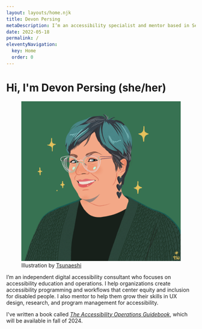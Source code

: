 ```yaml
---
layout: layouts/home.njk
title: Devon Persing
metaDescription: I’m an accessibility specialist and mentor based in Seattle, WA, USA.
date: 2022-05-18
permalink: /
eleventyNavigation:
  key: Home
  order: 0
---
```

# Hi, I'm Devon Persing (she/her)

<figure class="portrait">
  <img src="/static/img/1724.png" alt="Flat color illustration of Devon Persing. She is a white woman with short hair with teal highlights. She is wearing a chunky green cardigan, black heart dangling earrings, and glasses with clear frames.">
  <figcaption>Illustration by <a href="https://covatar.com/collections/tsunaeshis-style">Tsunaeshi</a></figcaption>
</figure>

I’m an independent digital accessibility consultant who focuses on accessibility education and operations. I help organizations create accessibility programming and workflows that center equity and inclusion for disabled people. I also mentor to help them grow their skills in UX design, research, and program management for accessibility.

I've written a book called [_The Accessibility Operations Guidebook_](/book/), which will be available in fall of 2024.